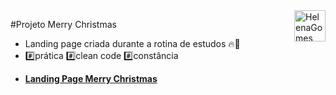 <div>
  <img align="right" src="https://user-images.githubusercontent.com/94927107/202288637-fc13dd57-c051-48dd-ba02-870c9ef26267.png" alt="HelenaGomes" width="50px">
</div>

#Projeto Merry Christmas

-  Landing page criada durante a rotina de estudos 🔥🚀 
- #️⃣prática #️⃣clean code #️⃣constância
* **[Landing Page Merry Christmas ](https://helena-lujan-gomes.github.io/projeto-clinica-medica-life/)**



